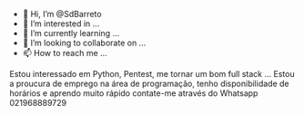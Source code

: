 - 👋 Hi, I’m @SdBarreto
- 👀 I’m interested in ...
- 🌱 I’m currently learning ...
- 💞️ I’m looking to collaborate on ...
- 📫 How to reach me ...

<!---
SdBarreto/SdBarreto is a ✨ special ✨ repository because its `README.md` (this file) appears on your GitHub profile.
You can click the Preview link to take a look at your changes.
--->
Estou interessado em Python, Pentest, me tornar um bom full stack ...
Estou a proucura de emprego na área de programação, tenho disponibilidade de horários e aprendo muito rápido
contate-me através do Whatsapp 021968889729
